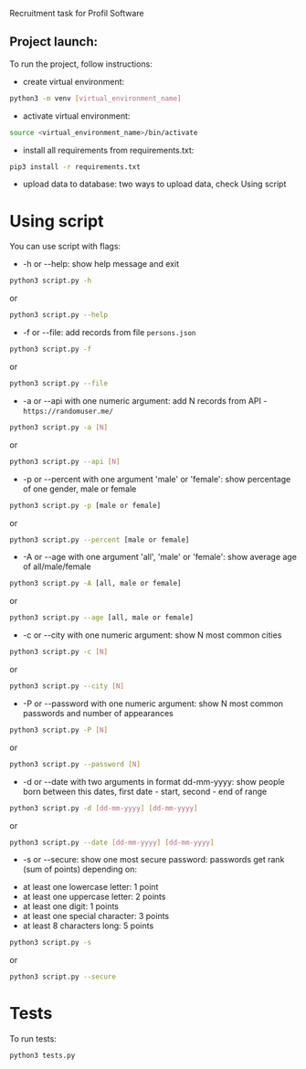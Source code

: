 Recruitment task for Profil Software

## Project launch:

To run the project, follow instructions:

* create virtual environment: 
```bash
python3 -m venv [virtual_environment_name]
```
* activate virtual environment:
```bash
source <virtual_environment_name>/bin/activate
```
* install all requirements from requirements.txt:
```bash
pip3 install -r requirements.txt
```
* upload data to database:
two ways to upload data, check Using script

# Using script

You can use script with flags:

* -h or --help: show help message and exit
```bash
python3 script.py -h 
```
or
```bash
python3 script.py --help
```
* -f or --file: add records from file ```persons.json```
```bash
python3 script.py -f
```
or
```bash
python3 script.py --file
```
* -a or --api with one numeric argument: add N records from API - ```https://randomuser.me/```
```bash
python3 script.py -a [N]
```
or
```bash
python3 script.py --api [N]
```
* -p or --percent with one argument 'male' or 'female': show percentage of one gender, male or female
```bash
python3 script.py -p [male or female]
```
or
```bash
python3 script.py --percent [male or female]
```
* -A or --age with one argument 'all', 'male' or 'female': show average age of all/male/female
```bash
python3 script.py -A [all, male or female]
```
or
```bash
python3 script.py --age [all, male or female]
```
* -c or --city with one numeric argument: show N most common cities
```bash
python3 script.py -c [N]
```
or
```bash
python3 script.py --city [N]
```
* -P or --password with one numeric argument: show N most common passwords and number of appearances
```bash
python3 script.py -P [N]
```
or
```bash
python3 script.py --password [N]
```
* -d or --date with two arguments in format dd-mm-yyyy: show people born between this dates, first date - start, second - end of range
```bash
python3 script.py -d [dd-mm-yyyy] [dd-mm-yyyy]
```
or
```bash
python3 script.py --date [dd-mm-yyyy] [dd-mm-yyyy]
```
* -s or --secure: show one most secure password: 
passwords get rank (sum of points) depending on:
- at least one lowercase letter: 1 point
- at least one uppercase letter: 2 points
- at least one digit: 1 points
- at least one special character: 3 points
- at least 8 characters long: 5 points
```bash
python3 script.py -s
```
or
```bash
python3 script.py --secure
```
# Tests

To run tests:

```bash
python3 tests.py
```
